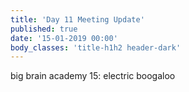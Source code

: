 ```yaml
---
title: 'Day 11 Meeting Update'
published: true
date: '15-01-2019 00:00'
body_classes: 'title-h1h2 header-dark'
---
```


big brain academy 15: electric boogaloo

